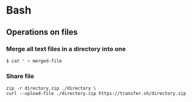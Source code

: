 
# Bash

## Operations on files
### Merge all text files in a directory into one
```bash
$ cat * > merged-file
```

### Share file
```
zip -r directory.zip ./directory \
curl --upload-file ./directory.zip https://transfer.sh/directory.zip
```
